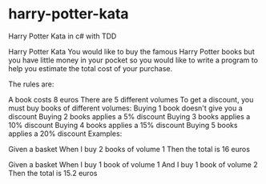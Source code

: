 # harry-potter-kata
Harry Potter Kata in c# with TDD

Harry Potter Kata
You would like to buy the famous Harry Potter books but you have little money in your pocket so you would like to write a program to help you estimate the total cost of your purchase.

The rules are:

A book costs 8 euros
There are 5 different volumes
To get a discount, you must buy books of different volumes:
Buying 1 book doesn't give you a discount
Buying 2 books applies a 5% discount
Buying 3 books applies a 10% discount
Buying 4 books applies a 15% discount
Buying 5 books applies a 20% discount
Examples:

Given a basket
When I buy 2 books of volume 1
Then the total is 16 euros	

Given a basket
When I buy 1 book of volume 1
And I buy 1 book of volume 2
Then the total is 15.2 euros
